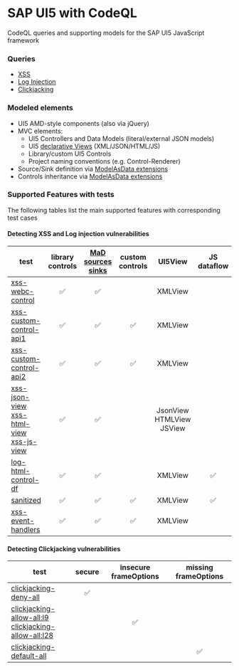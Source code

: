 # SAP UI5 with CodeQL

CodeQL queries and supporting models for the SAP UI5 JavaScript framework

### Queries
- [XSS](https://github.com/advanced-security/codeql-sap-js/blob/mbaluda-readme/src/queries/UI5Xss.ql)
- [Log Injection](https://github.com/advanced-security/codeql-sap-js/blob/mbaluda-readme/src/queries/UI5LogInjection.ql)
- [Clickjacking](https://github.com/advanced-security/codeql-sap-js/blob/mbaluda-readme/src/queries/UI5Clickjacking.ql)
 
### Modeled elements
 - UI5 AMD-style components (also via jQuery)
 - MVC elements: 
    - UI5 Controllers and Data Models (literal/external JSON models)
    - UI5 [declarative Views](DeclarativeApp.png) (XML/JSON/HTML/JS)
    - Library/custom UI5 Controls
    - Project naming conventions (e.g. Control-Renderer)
  - Source/Sink definition via [ModelAsData extensions](https://github.com/advanced-security/codeql-sap-js/blob/main/.github/codeql/extensions/ui5-data-extensions.yml#L41)
  - Controls inheritance via [ModelAsData extensions](https://github.com/advanced-security/codeql-sap-js/blob/main/.github/codeql/extensions/ui5-data-extensions.yml#L1-35)

### Supported Features with tests
The following tables list the main supported features with corresponding test cases
#### Detecting XSS and Log injection vulnerabilities
|test | library controls | [MaD sources sinks](https://github.com/advanced-security/codeql-sap-js/blob/main/.github/codeql/extensions/ui5-data-extensions.yml#L37-L110) | custom controls | UI5View | JS dataflow | HTML APIs | sanitizer | acc.path via handler |
| - | :-: | :-: | :-: | :-: | :-: | :-: | :-: | :-: |
| [xss-webc-control](https://github.com/advanced-security/codeql-sap-js/security/code-scanning/248) | ✅︎ | ✅︎ | | XMLView |
| [xss-custom-control-api1](https://github.com/advanced-security/codeql-sap-js/security/code-scanning/249)| ✅︎ | ✅︎ | ✅︎ | XMLView | | classic |
| [xss-custom-control-api2](https://github.com/advanced-security/codeql-sap-js/security/code-scanning/250)| ✅︎ | ✅︎ | ✅︎ | XMLView | | DOM |
| [xss-json-view](https://github.com/advanced-security/codeql-sap-js/security/code-scanning/247)<br/>[xss-html-view](https://github.com/advanced-security/codeql-sap-js/security/code-scanning/245)<br/>[xss-js-view](https://github.com/advanced-security/codeql-sap-js/security/code-scanning/246) | ✅︎ | ✅︎ | | JsonView<br/>HTMLView<br/>JSView |
| [log-html-control-df](https://github.com/advanced-security/codeql-sap-js/security/code-scanning/275) | ✅︎ | ✅︎ | |XMLView| ✅︎ |
| [sanitized](https://github.com/advanced-security/codeql-sap-js/security/code-scanning/277)| ✅︎ | ✅︎ | ✅︎ | XMLView |✅︎ | DOM | ✅︎ |
| [xss-event-handlers](https://github.com/advanced-security/codeql-sap-js/blob/main/test/queries/xss/xss-event-handlers/webapp/view/app.view.xml#L11C56-L11C64)| ✅︎ | ✅︎ | ✅︎ | XMLView | | | | 🚧 |

#### Detecting Clickjacking vulnerabilities
| test | secure | insecure frameOptions | missing frameOptions |
| - | :-: | :-: | :-: |
| [clickjacking-deny-all]( https://github.com/advanced-security/codeql-sap-js/blob/main/test/queries/clickjacking/clickjacking-deny-all/index.html#L10) | ✅︎ | |
| [clickjacking-allow-all:l9]( https://github.com/advanced-security/codeql-sap-js/security/code-scanning/240)<br/>[clickjacking-allow-all:l28](https://github.com/advanced-security/codeql-sap-js/security/code-scanning/241) | | ✅︎ |
| [clickjacking-default-all]([clickjacking/clickjacking-default-all](https://github.com/advanced-security/codeql-sap-js/security/code-scanning/280)) | | | ✅︎ |
